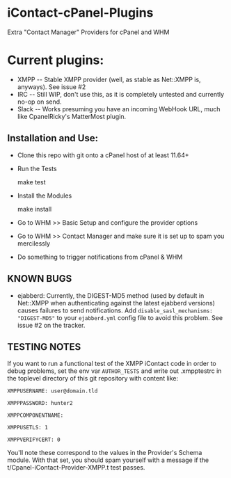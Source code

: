 # iContact-cPanel-Plugins
Extra "Contact Manager" Providers for cPanel and WHM

Current plugins:
================
* XMPP  -- Stable XMPP provider (well, as stable as Net::XMPP is, anyways). See issue #2
* IRC   -- Still WIP, don't use this, as it is completely untested and currently no-op on send.
* Slack -- Works presuming you have an incoming WebHook URL, much like CpanelRicky's MatterMost plugin.

Installation and Use:
---------------------
* Clone this repo with git onto a cPanel host of at least 11.64+
* Run the Tests

    make test

* Install the Modules

    make install

* Go to WHM >> Basic Setup and configure the provider options
* Go to WHM >> Contact Manager and make sure it is set up to spam you mercilessly
* Do something to trigger notifications from cPanel & WHM

KNOWN BUGS
----------
* ejabberd:
Currently, the DIGEST-MD5 method (used by default in Net::XMPP when authenticating against the latest ejabberd versions)
causes failures to send notifications. Add `disable_sasl_mechanisms: "DIGEST-MD5"` to your `ejabberd.yml` config file
to avoid this problem. See issue #2 on the tracker.

TESTING NOTES
-------------
If you want to run a functional test of the XMPP iContact code in order to debug problems, set the env var `AUTHOR_TESTS`
and write out .xmpptestrc in the toplevel directory of this git repository with content like:

`XMPPUSERNAME: user@domain.tld`

`XMPPPASSWORD: hunter2`

`XMPPCOMPONENTNAME:`

`XMPPUSETLS: 1`

`XMPPVERIFYCERT: 0`

You'll note these correspond to the values in the Provider's Schema module. With that set, you should spam yourself with
a message if the t/Cpanel-iContact-Provider-XMPP.t test passes.
